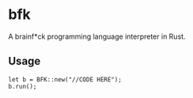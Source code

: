# bfk
A brainf*ck programming language interpreter in Rust.

## Usage

```
let b = BFK::new("//CODE HERE");
b.run();

```
